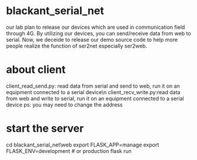 # blackant_serial_net
our lab plan to release our devices which are used in communication field through 4G. By utilizing our devices, you can send/receive data from web to serial. Now, we deceide to release our demo source code to help more people realize the function of ser2net especially ser2web.

# about client
client_read_send.py: read data from serial and send to web, run it on an equipment connected to a serial device\n
client_recv_write.py:read data from web and write to serial, run it on an equipment connected to a serial device
ps: you may need to change the address

# start the server
cd blackant_serial_net\web
export FLASK_APP=manage
export FLASK_ENV=development # or production
flask run
